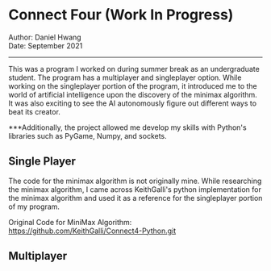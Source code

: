 # Connect Four (Work In Progress)
Author: Daniel Hwang  
Date: September 2021

---

This was a program I worked on during summer break as an undergraduate student. The program has a multiplayer and singleplayer option. While working on the singleplayer portion of the program, it introduced me to the world of artificial intelligence upon the discovery of the minimax algorithm. It was also exciting to see the AI autonomously figure out different ways to beat its creator.

***Additionally, the project allowed me develop my skills with Python's libraries such as PyGame, Numpy, and sockets.

## Single Player
The code for the minimax algorithm is not originally mine. While researching the minimax algorithm, I came across KeithGalli's python implementation for the minimax algorithm and used it as a reference for the singleplayer portion of my program.

Original Code for MiniMax Algorithm: https://github.com/KeithGalli/Connect4-Python.git

## Multiplayer
